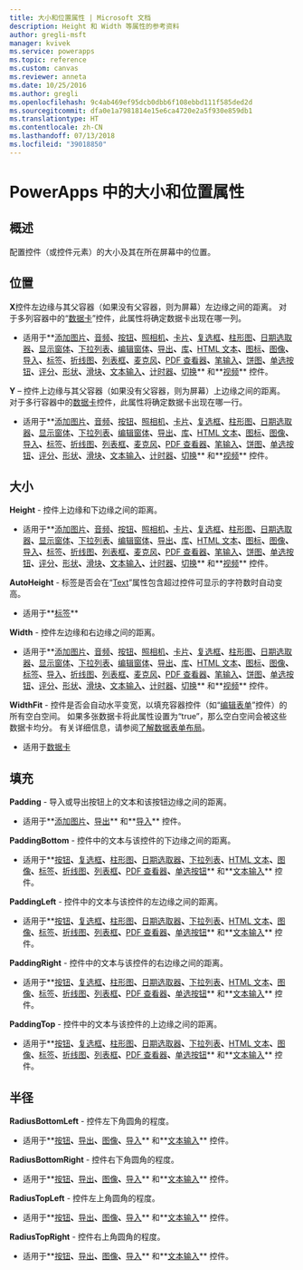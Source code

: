 ```yaml
---
title: 大小和位置属性 | Microsoft 文档
description: Height 和 Width 等属性的参考资料
author: gregli-msft
manager: kvivek
ms.service: powerapps
ms.topic: reference
ms.custom: canvas
ms.reviewer: anneta
ms.date: 10/25/2016
ms.author: gregli
ms.openlocfilehash: 9c4ab469ef95dcb0dbb6f108ebbd111f585ded2d
ms.sourcegitcommit: dfa0e1a7981814e15e6ca4720e2a5f930e859db1
ms.translationtype: HT
ms.contentlocale: zh-CN
ms.lasthandoff: 07/13/2018
ms.locfileid: "39018850"
---
```

# <a name="size-and-location-properties-in-powerapps"></a>PowerApps 中的大小和位置属性
## <a name="overview"></a>概述
配置控件（或控件元素）的大小及其在所在屏幕中的位置。

## <a name="position"></a>位置
**X**控件左边缘与其父容器（如果没有父容器，则为屏幕）左边缘之间的距离。 对于多列容器中的“[数据卡](control-card.md)”控件，此属性将确定数据卡出现在哪一列。

* 适用于**[添加图片](control-add-picture.md)**、**[音频](control-audio-video.md)**、**[按钮](control-button.md)**、**[照相机](control-camera.md)**、**[卡片](control-card.md)**、**[复选框](control-check-box.md)**、**[柱形图](control-column-line-chart.md)**、**[日期选取器](control-date-picker.md)**、**[显示窗体](control-form-detail.md)**、**[下拉列表](control-drop-down.md)**、**[编辑窗体](control-form-detail.md)**、**[导出](control-export-import.md)**、**[库](control-gallery.md)**、**[HTML 文本](control-html-text.md)**、**[图标](control-shapes-icons.md)**、**[图像](control-image.md)**、**[导入](control-export-import.md)**、**[标签](control-text-box.md)**、**[折线图](control-column-line-chart.md)**、**[列表框](control-list-box.md)**、**[麦克风](control-microphone.md)**、**[PDF 查看器](control-pdf-viewer.md)**、**[笔输入](control-pen-input.md)**、**[饼图](control-pie-chart.md)**、**[单选按钮](control-radio.md)**、**[评分](control-rating.md)**、**[形状](control-shapes-icons.md)**、**[滑块](control-slider.md)**、**[文本输入](control-text-input.md)**、**[计时器](control-timer.md)**、**[切换](control-toggle.md)** 和**[视频](control-audio-video.md)** 控件。

**Y** – 控件上边缘与其父容器（如果没有父容器，则为屏幕）上边缘之间的距离。 对于多行容器中的[数据卡](control-card.md)控件，此属性将确定数据卡出现在哪一行。

* 适用于**[添加图片](control-add-picture.md)**、**[音频](control-audio-video.md)**、**[按钮](control-button.md)**、**[照相机](control-camera.md)**、**[卡片](control-card.md)**、**[复选框](control-check-box.md)**、**[柱形图](control-column-line-chart.md)**、**[日期选取器](control-date-picker.md)**、**[显示窗体](control-form-detail.md)**、**[下拉列表](control-drop-down.md)**、**[编辑窗体](control-form-detail.md)**、**[导出](control-export-import.md)**、**[库](control-gallery.md)**、**[HTML 文本](control-html-text.md)**、**[图标](control-shapes-icons.md)**、**[图像](control-image.md)**、**[导入](control-export-import.md)**、**[标签](control-text-box.md)**、**[折线图](control-column-line-chart.md)**、**[列表框](control-list-box.md)**、**[麦克风](control-microphone.md)**、**[PDF 查看器](control-pdf-viewer.md)**、**[笔输入](control-pen-input.md)**、**[饼图](control-pie-chart.md)**、**[单选按钮](control-radio.md)**、**[评分](control-rating.md)**、**[形状](control-shapes-icons.md)**、**[滑块](control-slider.md)**、**[文本输入](control-text-input.md)**、**[计时器](control-timer.md)**、**[切换](control-toggle.md)** 和**[视频](control-audio-video.md)** 控件。

## <a name="size"></a>大小
**Height** - 控件上边缘和下边缘之间的距离。

* 适用于**[添加图片](control-add-picture.md)**、**[音频](control-audio-video.md)**、**[按钮](control-button.md)**、**[照相机](control-camera.md)**、**[卡片](control-card.md)**、**[复选框](control-check-box.md)**、**[柱形图](control-column-line-chart.md)**、**[日期选取器](control-date-picker.md)**、**[显示窗体](control-form-detail.md)**、**[下拉列表](control-drop-down.md)**、**[编辑窗体](control-form-detail.md)**、**[导出](control-export-import.md)**、**[库](control-gallery.md)**、**[HTML 文本](control-html-text.md)**、**[图标](control-shapes-icons.md)**、**[图像](control-image.md)**、**[导入](control-export-import.md)**、**[标签](control-text-box.md)**、**[折线图](control-column-line-chart.md)**、**[列表框](control-list-box.md)**、**[麦克风](control-microphone.md)**、**[PDF 查看器](control-pdf-viewer.md)**、**[笔输入](control-pen-input.md)**、**[饼图](control-pie-chart.md)**、**[单选按钮](control-radio.md)**、**[评分](control-rating.md)**、**[形状](control-shapes-icons.md)**、**[滑块](control-slider.md)**、**[文本输入](control-text-input.md)**、**[计时器](control-timer.md)**、**[切换](control-toggle.md)** 和**[视频](control-audio-video.md)** 控件。

**AutoHeight** - 标签是否会在“[Text](properties-core.md)”属性包含超过控件可显示的字符数时自动变高。  

* 适用于**[标签](control-text-box.md)**

**Width** - 控件左边缘和右边缘之间的距离。

* 适用于**[添加图片](control-add-picture.md)**、**[音频](control-audio-video.md)**、**[按钮](control-button.md)**、**[照相机](control-camera.md)**、**[卡片](control-card.md)**、**[复选框](control-check-box.md)**、**[柱形图](control-column-line-chart.md)**、**[日期选取器](control-date-picker.md)**、**[显示窗体](control-form-detail.md)**、**[下拉列表](control-drop-down.md)**、**[编辑窗体](control-form-detail.md)**、**[导出](control-export-import.md)**、**[库](control-gallery.md)**、**[HTML 文本](control-html-text.md)**、**[图标](control-shapes-icons.md)**、**[图像](control-image.md)**、**[标签](control-text-box.md)**、**[导入](control-export-import.md)**、**[折线图](control-column-line-chart.md)**、**[列表框](control-list-box.md)**、**[麦克风](control-microphone.md)**、**[PDF 查看器](control-pdf-viewer.md)**、**[笔输入](control-pen-input.md)**、**[饼图](control-pie-chart.md)**、**[单选按钮](control-radio.md)**、**[评分](control-rating.md)**、**[形状](control-shapes-icons.md)**、**[滑块](control-slider.md)**、**[文本输入](control-text-input.md)**、**[计时器](control-timer.md)**、**[切换](control-toggle.md)** 和**[视频](control-audio-video.md)** 控件。

**WidthFit** - 控件是否会自动水平变宽，以填充容器控件（如“[编辑表单](control-form-detail.md)”控件）的所有空白空间。 如果多张数据卡将此属性设置为“true”，那么空白空间会被这些数据卡均分。 有关详细信息，请参阅[了解数据表单布局](../working-with-form-layout.md)。

* 适用于[数据卡](control-card.md)

## <a name="padding"></a>填充
**Padding** - 导入或导出按钮上的文本和该按钮边缘之间的距离。

* 适用于**[添加图片](control-add-picture.md)**、**[导出](control-export-import.md)** 和**[导入](control-export-import.md)** 控件。

**PaddingBottom** - 控件中的文本与该控件的下边缘之间的距离。

* 适用于**[按钮](control-button.md)**、**[复选框](control-check-box.md)**、**[柱形图](control-column-line-chart.md)**、**[日期选取器](control-date-picker.md)**、**[下拉列表](control-drop-down.md)**、**[HTML 文本](control-html-text.md)**、**[图像](control-image.md)**、**[标签](control-text-box.md)**、**[折线图](control-column-line-chart.md)**、**[列表框](control-list-box.md)**、**[PDF 查看器](control-pdf-viewer.md)**、**[单选按钮](control-radio.md)** 和**[文本输入](control-text-input.md)** 控件。

**PaddingLeft** - 控件中的文本与该控件的左边缘之间的距离。

* 适用于**[按钮](control-button.md)**、**[复选框](control-check-box.md)**、**[柱形图](control-column-line-chart.md)**、**[日期选取器](control-date-picker.md)**、**[下拉列表](control-drop-down.md)**、**[HTML 文本](control-html-text.md)**、**[图像](control-image.md)**、**[标签](control-text-box.md)**、**[折线图](control-column-line-chart.md)**、**[列表框](control-list-box.md)**、**[PDF 查看器](control-pdf-viewer.md)**、**[单选按钮](control-radio.md)** 和**[文本输入](control-text-input.md)** 控件。

**PaddingRight** - 控件中的文本与该控件的右边缘之间的距离。

* 适用于**[按钮](control-button.md)**、**[复选框](control-check-box.md)**、**[柱形图](control-column-line-chart.md)**、**[日期选取器](control-date-picker.md)**、**[下拉列表](control-drop-down.md)**、**[HTML 文本](control-html-text.md)**、**[图像](control-image.md)**、**[标签](control-text-box.md)**、**[折线图](control-column-line-chart.md)**、**[列表框](control-list-box.md)**、**[PDF 查看器](control-pdf-viewer.md)**、**[单选按钮](control-radio.md)** 和**[文本输入](control-text-input.md)** 控件。

**PaddingTop** - 控件中的文本与该控件的上边缘之间的距离。

* 适用于**[按钮](control-button.md)**、**[复选框](control-check-box.md)**、**[柱形图](control-column-line-chart.md)**、**[日期选取器](control-date-picker.md)**、**[下拉列表](control-drop-down.md)**、**[HTML 文本](control-html-text.md)**、**[图像](control-image.md)**、**[标签](control-text-box.md)**、**[折线图](control-column-line-chart.md)**、**[列表框](control-list-box.md)**、**[PDF 查看器](control-pdf-viewer.md)**、**[单选按钮](control-radio.md)** 和**[文本输入](control-text-input.md)** 控件。

## <a name="radius"></a>半径
**RadiusBottomLeft** - 控件左下角圆角的程度。

* 适用于**[按钮](control-button.md)**、**[导出](control-export-import.md)**、**[图像](control-image.md)**、**[导入](control-export-import.md)** 和**[文本输入](control-text-input.md)** 控件。

**RadiusBottomRight** - 控件右下角圆角的程度。

* 适用于**[按钮](control-button.md)**、**[导出](control-export-import.md)**、**[图像](control-image.md)**、**[导入](control-export-import.md)** 和**[文本输入](control-text-input.md)** 控件。

**RadiusTopLeft** - 控件左上角圆角的程度。

* 适用于**[按钮](control-button.md)**、**[导出](control-export-import.md)**、**[图像](control-image.md)**、**[导入](control-export-import.md)** 和**[文本输入](control-text-input.md)** 控件。

**RadiusTopRight** - 控件右上角圆角的程度。

* 适用于**[按钮](control-button.md)**、**[导出](control-export-import.md)**、**[图像](control-image.md)**、**[导入](control-export-import.md)** 和**[文本输入](control-text-input.md)** 控件。

